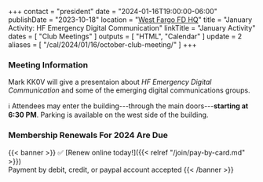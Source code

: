 +++
contact = "president"
date = "2024-01-16T19:00:00-06:00"
publishDate = "2023-10-18"
location = "[West Fargo FD HQ](/places/west-fargo-fire-department-headquarters/)"
title = "January Activity: HF Emergency Digital Communication"
linkTitle = "January Activity"
dates = [ "Club Meetings" ]
outputs = [ "HTML", "Calendar" ]
update = 2
aliases = [ "/cal/2024/01/16/october-club-meeting/" ]
+++
### Meeting Information

Mark KK0V will give a presentaion about *HF Emergency Digital
Communication* and some of the emerging digital communications groups.

:information_source: Attendees may enter the building---through the main doors---**starting at 6:30
PM**. Parking is available on the west side of the building.

### Membership Renewals For 2024 Are Due

{{< banner >}}
:white_check_mark: [Renew online today!]({{< relref "/join/pay-by-card.md" >}})
<br>
Payment by debit, credit, or paypal account accepted
{{< /banner >}}
